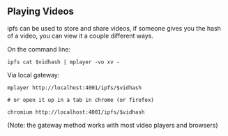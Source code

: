 ## Playing Videos
ipfs can be used to store and share videos, if someone gives you the hash of
a video, you can view it a couple different ways.

On the command line:
```
ipfs cat $vidhash | mplayer -vo xv -
```

Via local gateway:
```
mplayer http://localhost:4001/ipfs/$vidhash

# or open it up in a tab in chrome (or firefox)

chromium http://localhost:4001/ipfs/$vidhash
```
(Note: the gateway method works with most video players and browsers)

